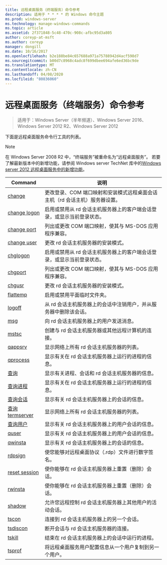 ```yaml
---
title: 远程桌面服务（终端服务）命令参考
description: 适用于 * * * * 的 Windows 命令主题
ms.prod: windows-server
ms.technology: manage-windows-commands
ms.topic: article
ms.assetid: 2f371848-5c48-470c-908c-afbc95d3a805
author: coreyp-at-msft
ms.author: coreyp
manager: dongill
ms.date: 10/16/2017
ms.openlocfilehash: b2e188be84c657688a971a75788942d4acf598d7
ms.sourcegitcommit: b00d7c8968c4adc8f699dbee694afe6ed36bc9de
ms.translationtype: MT
ms.contentlocale: zh-CN
ms.lasthandoff: 04/08/2020
ms.locfileid: "80836060"
---
```

# <a name="remote-desktop-services-terminal-services-command-reference"></a>远程桌面服务（终端服务）命令参考

>适用于：Windows Server（半年频道）、Windows Server 2016、Windows Server 2012 R2、Windows Server 2012

下面是远程桌面服务命令行工具的列表。
> [!NOTE]
> 在 Windows Server 2008 R2 中，“终端服务”被重命名为“远程桌面服务”。 若要了解最新版本中的新增功能，请参阅 Windows server TechNet 库中的[Windows server 2012 远程桌面服务中的新增功能](https://technet.microsoft.com/library/hh831527)。
> 
> |                 Command                 |                                                      说明                                                       |
> |-----------------------------------------|------------------------------------------------------------------------------------------------------------------------|
> |           [change](change.md)           | 更改登录、COM 端口映射和安装模式远程桌面会话主机（rd 会话主机）服务器设置。 |
> |     [change logon](change-logon.md)     |    启用或禁用从 rd 会话主机服务器上的客户端会话登录，或显示当前登录状态。     |
> |      [change port](change-port.md)      |                   列出或更改 COM 端口映射，使其与 MS-DOS 应用程序兼容。                    |
> |      [change user](change-user.md)      |                                更改 rd 会话主机服务器的安装模式。                                |
> |         [chglogon](chglogon.md)         |    启用或禁用从 rd 会话主机服务器上的客户端会话登录，或显示当前登录状态。     |
> |          [chgport](chgport.md)          |                   列出或更改 COM 端口映射，使其与 MS-DOS 应用程序兼容。                    |
> |           [chgusr](chgusr.md)           |                                更改 rd 会话主机服务器的安装模式。                                |
> |         [flattemp](flattemp.md)         |                                      启用或禁用平面临时文件夹。                                       |
> |           [logoff](logoff.md)           |          从 rd 会话主机服务器上的会话中注销用户，并从服务器中删除该会话。          |
> |              [msg](msg.md)              |                                向 rd 会话主机服务器上的用户发送消息。                                 |
> |            [mstsc](mstsc.md)            |                       创建与 rd 会话主机服务器或其他远程计算机的连接。                        |
> |          [qappsrv](qappsrv.md)          |                             显示网络上所有 rd 会话主机服务器的列表。                             |
> |         [qprocess](qprocess.md)         |                  显示有关在 rd 会话主机服务器上运行的进程的信息。                   |
> |            [查询](query.md)            |                      显示有关进程、会话和 rd 会话主机服务器的信息。                      |
> |    [查询进程](query-process.md)    |                  显示有关在 rd 会话主机服务器上运行的进程的信息。                   |
> |    [查询会话](query-session.md)    |                           显示有关 rd 会话主机服务器上的会话的信息。                            |
> | [查询 termserver](query-termserver.md) |                             显示网络上所有 rd 会话主机服务器的列表。                             |
> |       [查询用户](query-user.md)       |                         显示有关 rd 会话主机服务器上的用户会话的信息。                         |
> |            [quser](quser.md)            |                         显示有关 rd 会话主机服务器上的用户会话的信息。                         |
> |          [qwinsta](qwinsta.md)          |                           显示有关 rd 会话主机服务器上的会话的信息。                            |
> |          [rdpsign](rdpsign.md)          |                          使您能够对远程桌面协议（.rdp）文件进行数字签名。                          |
> |    [reset session](reset-session.md)    |                         使你能够在 rd 会话主机服务器上重置（删除）会话。                          |
> |          [rwinsta](rwinsta.md)          |                         使你能够在 rd 会话主机服务器上重置（删除）会话。                          |
> |           [shadow](shadow.md)           |            允许您远程控制 rd 会话主机服务器上其他用户的活动会话。             |
> |            [tscon](tscon.md)            |                               连接到 rd 会话主机服务器上的另一个会话。                                |
> |         [tsdiscon](tsdiscon.md)         |                                 断开会话与 rd 会话主机服务器的连接。                                  |
> |           [tskill](tskill.md)           |                           结束在 rd 会话主机服务器上的会话中运行的进程。                            |
> |           [tsprof](tsprof.md)           |              将远程桌面服务用户配置信息从一个用户复制到另一个用户。               |
